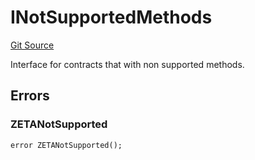 # INotSupportedMethods
[Git Source](https://github.com/zeta-chain/protocol-contracts/blob/7e13d4407420cd4ff52ed44cc892c54d5f3d02cd/contracts/Errors.sol)

Interface for contracts that with non supported methods.


## Errors
### ZETANotSupported

```solidity
error ZETANotSupported();
```


